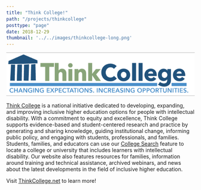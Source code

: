 ```yaml
---
title: "Think College!"
path: "/projects/thinkcollege"
posttype: "page"
date: 2018-12-29
thumbnail: '../../images/thinkcollege-long.png'
---
```



![ThinkCollege](../../images/thinkcollege-long.png)

[Think College](https://thinkcollege.net) is a national initiative dedicated to developing, expanding, and improving inclusive higher education options for people with intellectual disability. With a commitment to equity and excellence, Think College supports evidence-based and student-centered research and practice by generating and sharing knowledge, guiding institutional change, informing public policy, and engaging with students, professionals, and families. Students, families, and educators can use our [College Search](https://thinkcollege.net/college-search) feature to locate a college or university that includes learners with intellectual disability. Our website also features resources for families, information around training and technical assistance, archived webinars, and news about the latest developments in the field of inclusive higher education.

Visit [ThinkCollege.net](https://thinkcollege.net) to learn more!
